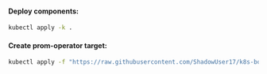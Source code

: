 #### Deploy components:
```bash
kubectl apply -k .
```

#### Create prom-operator target:
```bash
kubectl apply -f "https://raw.githubusercontent.com/ShadowUser17/k8s-bootstrap/master/flux/prom-operator-metrics.yml"
```
